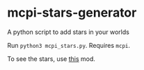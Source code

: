 # mcpi-stars-generator
A python script to add stars in your worlds

Run `python3 mcpi_stars.py`. 
Requires `mcpi`.

To see the stars, use [this](https://github.com/NikZapp/mcpi-block-shenanigans) mod.
